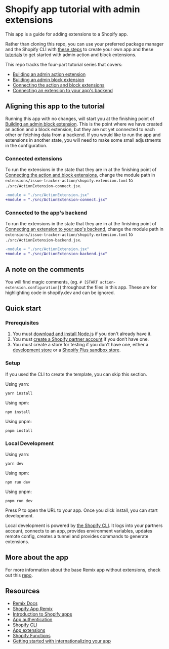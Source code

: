 # Shopify app tutorial with admin extensions

This app is a guide for adding extensions to a Shopify app.

Rather than cloning this repo, you can use your preferred package manager and the Shopify CLI with [these steps](https://shopify.dev/docs/apps/getting-started/create) to create your own app and these [tutorials](https://shopify.dev/docs/apps/admin/admin-actions-and-blocks) to get started with admin action and block extensions.

This repo tracks the four-part tutorial series that covers:

- [Building an admin action extension](https://shopify.dev/docs/apps/admin/admin-actions-and-blocks/build-an-admin-action)
- [Building an admin block extension](https://shopify.dev/docs/apps/admin/admin-actions-and-blocks/build-an-admin-block)
- [Connecting the action and block extensions](https://shopify.dev/docs/apps/admin/admin-actions-and-blocks/connect-action-and-block)
- [Connecting an extension to your app's backend](https://shopify.dev/docs/apps/admin/admin-actions-and-blocks/connect-extension-and-backend)

## Aligning this app to the tutorial

Running this app with no changes, will start you at the finishing point of [Building an admin block extension](https://shopify.dev/docs/apps/admin/admin-actions-and-blocks/build-an-admin-block). This is the point where we have created an action and a block extension, but they are not yet connected to each other or fetching data from a backend. If you would like to run the app and extensions in another state, you will need to make some small adjustments in the configuration.

### Connected extensions

To run the extensions in the state that they are in at the finishing point of [Connecting the action and block extensions](https://shopify.dev/docs/apps/admin/admin-actions-and-blocks/connect-action-and-block), change the module path in `extensions/issue-tracker-action/shopify.extension.toml` to `./src/ActionExtension-connect.jsx`.

```diff
-module = "./src/ActionExtension.jsx"
+module = "./src/ActionExtension-connect.jsx"
```

### Connected to the app's backend

To run the extensions in the state that they are in at the finishing point of [Connecting an extension to your app's backend](https://shopify.dev/docs/apps/admin/admin-actions-and-blocks/connect-extension-and-backend), change the module path in `extensions/issue-tracker-action/shopify.extension.toml` to `./src/ActionExtension-backend.jsx`.

```diff
-module = "./src/ActionExtension.jsx"
+module = "./src/ActionExtension-backend.jsx"
```

## A note on the comments

You will find magic comments, (eg. `# [START action-extension.configuration]`) throughout the files in this app. These are for highlighting code in shopify.dev and can be ignored.

## Quick start

### Prerequisites

1. You must [download and install Node.js](https://nodejs.org/en/download/) if you don't already have it.
2. You must [create a Shopify partner account](https://partners.shopify.com/signup) if you don’t have one.
3. You must create a store for testing if you don't have one, either a [development store](https://help.shopify.com/en/partners/dashboard/development-stores#create-a-development-store) or a [Shopify Plus sandbox store](https://help.shopify.com/en/partners/dashboard/managing-stores/plus-sandbox-store).

### Setup

If you used the CLI to create the template, you can skip this section.

Using yarn:

```shell
yarn install
```

Using npm:

```shell
npm install
```

Using pnpm:

```shell
pnpm install
```

### Local Development

Using yarn:

```shell
yarn dev
```

Using npm:

```shell
npm run dev
```

Using pnpm:

```shell
pnpm run dev
```

Press P to open the URL to your app. Once you click install, you can start development.

Local development is powered by [the Shopify CLI](https://shopify.dev/docs/apps/tools/cli). It logs into your partners account, connects to an app, provides environment variables, updates remote config, creates a tunnel and provides commands to generate extensions.

## More about the app

For more information about the base Remix app without extensions, check out this [repo](https://github.com/Shopify/shopify-app-template-remix).

## Resources

- [Remix Docs](https://remix.run/docs/en/v1)
- [Shopify App Remix](https://shopify.dev/docs/api/shopify-app-remix)
- [Introduction to Shopify apps](https://shopify.dev/docs/apps/getting-started)
- [App authentication](https://shopify.dev/docs/apps/auth)
- [Shopify CLI](https://shopify.dev/docs/apps/tools/cli)
- [App extensions](https://shopify.dev/docs/apps/app-extensions/list)
- [Shopify Functions](https://shopify.dev/docs/api/functions)
- [Getting started with internationalizing your app](https://shopify.dev/docs/apps/best-practices/internationalization/getting-started)
